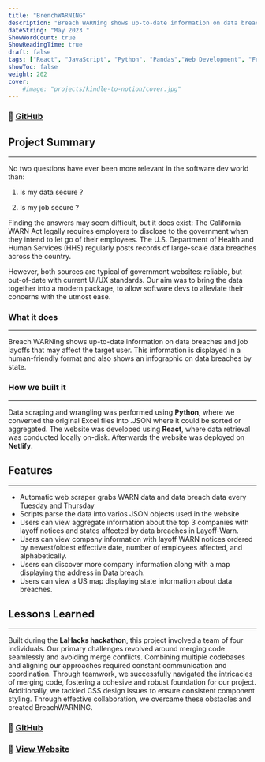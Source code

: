 ```yaml
---
title: "BrenchWARNING"
description: "Breach WARNing shows up-to-date information on data breaches and job layoffs that may affect the target user."
dateString: "May 2023 "
ShowWordCount: true
ShowReadingTime: true
draft: false
tags: ["React", "JavaScript", "Python", "Pandas","Web Development", "Frontend Development", "HTML", "CSS"]
showToc: false
weight: 202
cover:
    #image: "projects/kindle-to-notion/cover.jpg"
--- 
```

### 🔗 [GitHub](https://github.com/JakeGerber/LA_Hacks_2023)

## Project Summary
***
No two questions have ever been more relevant in the software dev world than: 

1. Is my data secure ? 

2. Is my job secure ?

Finding the answers may seem difficult, but it does exist: The California WARN Act legally requires employers to disclose to the government when they intend to let go of their employees. The U.S. Department of Health and Human Services (HHS) regularly posts records of large-scale data breaches across the country.

However, both sources are typical of government websites: reliable, but out-of-date with current UI/UX standards. Our aim was to bring the data together into a modern package, to allow software devs to alleviate their concerns with the utmost ease.

### What it does
***
Breach WARNing shows up-to-date information on data breaches and job layoffs that may affect the target user. This information is displayed in a human-friendly format and also shows an infographic on data breaches by state.

### How we built it
***
Data scraping and wrangling was performed using **Python**, where we converted the original Excel files into .JSON where it could be sorted or aggregated. The website was developed using **React**, where data retrieval was conducted locally on-disk. Afterwards the website was deployed on **Netlify**.

## Features
***
- Automatic web scraper grabs WARN data and data breach data every Tuesday and Thursday
- Scripts parse the data into varios JSON objects used in the website
- Users can view aggregate information about the top 3 companies with layoff notices and states affected by data breaches in Layoff-Warn.
- Users can view company information with layoff WARN notices ordered by newest/oldest effective date, number of employees affected, and alphabetically.
- Users can discover more company information along with a map displaying the address in Data breach.
- Users can view a US map displaying state information about data breaches.

## Lessons Learned
***
Built during the **LaHacks hackathon**, this project involved a team of four individuals. Our primary challenges revolved around merging code seamlessly and avoiding merge conflicts. Combining multiple codebases and aligning our approaches required constant communication and coordination. Through teamwork, we successfully navigated the intricacies of merging code, fostering a cohesive and robust foundation for our project. Additionally, we tackled CSS design issues to ensure consistent component styling. Through effective collaboration, we overcame these obstacles and created BreachWARNING.

### 🔗 [GitHub](https://github.com/JakeGerber/LA_Hacks_2023)
### 🔗 [View Website](https://breachwarning.netlify.app/)